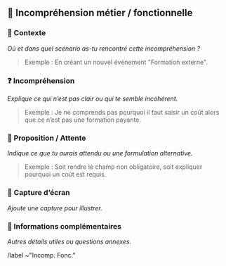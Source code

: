 ## 🤔 Incompréhension métier / fonctionnelle

### 🔎 Contexte
_Où et dans quel scénario as-tu rencontré cette incompréhension ?_

> Exemple : En créant un nouvel événement "Formation externe".

### ❓ Incompréhension
_Explique ce qui n’est pas clair ou qui te semble incohérent._

> Exemple : Je ne comprends pas pourquoi il faut saisir un coût alors que ce n’est pas une formation payante.

### 🎯 Proposition / Attente
_Indique ce que tu aurais attendu ou une formulation alternative._

> Exemple : Soit rendre le champ non obligatoire, soit expliquer pourquoi un coût est requis.

### 📸 Capture d’écran
_Ajoute une capture pour illustrer._

### 📝 Informations complémentaires
_Autres détails utiles ou questions annexes._



/label ~"Incomp. Fonc."